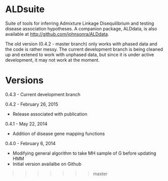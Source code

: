 ALDsuite
========

Suite of tools for inferring Admixture Linkage Disequilibrium
and testing disease association hypotheses. A companion package,
ALDdata, is also available at http://github.com/johnsonra/ALDdata.

The old version (0.4.2 - master branch) only works with phased data and the code is rather messy. The current development branch is being cleaned up and extened to work with unphased data, but since it is under active development, it may not work at the moment.

Versions
========

0.4.3 - Current development branch

0.4.2 - February 26, 2015

* Release associated with publication

0.4.1 - May 22, 2014

* Addition of disease gene mapping functions

0.4.0 - February 6, 2014

* Modifying general algorithm to take MH sample of G before updating HMM
* Initial version availalbe on Github
>>>>>>> master
